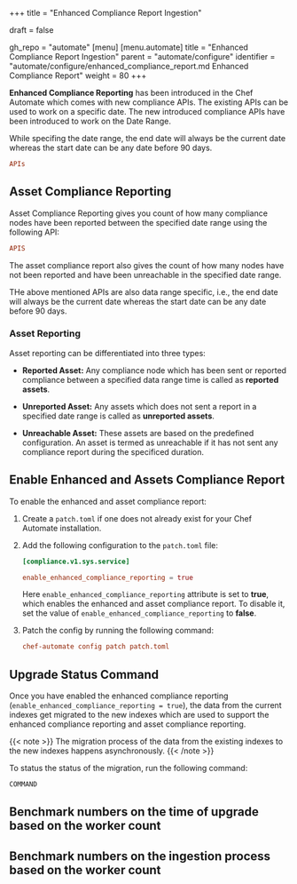 +++
title = "Enhanced Compliance Report Ingestion"

draft = false

gh_repo = "automate"
[menu]
  [menu.automate]
    title = "Enhanced Compliance Report Ingestion"
    parent = "automate/configure"
    identifier = "automate/configure/enhanced_compliance_report.md Enhanced Compliance Report"
    weight = 80
+++

**Enhanced Compliance Reporting** has been introduced in the Chef Automate which comes with new compliance APIs. The existing APIs can be used to work on a specific date. The new introduced compliance APIs have been introduced to work on the Date Range.

While specifing the date range, the end date will always be the current date whereas the start date can be any date before 90 days.

```toml
APIs
```

## Asset Compliance Reporting

Asset Compliance Reporting gives you count of how many compliance nodes have been reported between the specified date range using the following API:

```toml
APIS
```

The asset compliance report also gives the count of how many nodes have not been reported and have been unreachable in the specified date range.

THe above mentioned APIs are also data range specific, i.e., the end date will always be the current date whereas the start date can be any date before 90 days.

### Asset Reporting

Asset reporting can be differentiated into three types:

* **Reported Asset:** Any compliance node which has been sent or reported compliance between a specified data range time is called as **reported assets**.

* **Unreported Asset:** Any assets which does not sent a report in a specified date range is called as **unreported assets**.

* **Unreachable Asset:** These assets are based on the predefined configuration. An asset is termed as unreachable if it has not sent any compliance report during the specificed duration.

## Enable Enhanced and Assets Compliance Report

To enable the enhanced and asset compliance report:

1. Create a `patch.toml` if one does not already exist for your Chef Automate installation.

1. Add the following configuration to the `patch.toml` file:

    ```toml
    [compliance.v1.sys.service]

    enable_enhanced_compliance_reporting = true
    ```

    Here `enable_enhanced_compliance_reporting` attribute is set to **true**, which enables the enhanced and asset compliance report. To disable it, set the value of `enable_enhanced_compliance_reporting` to **false**.

1. Patch the config by running the following command:

    ```toml
    chef-automate config patch patch.toml
    ```

## Upgrade Status Command

Once you have enabled the enhanced compliance reporting (`enable_enhanced_compliance_reporting = true`), the data from the current indexes get migrated to the new indexes which are used to support the enhanced compliance reporting and asset compliance reporting.

{{< note >}} The migration process of the data from the existing indexes to the new indexes happens asynchronously. {{< /note >}}

To status the status of the migration, run the following command:

```sh
COMMAND
```

## Benchmark numbers on the time of upgrade based on the worker count



## Benchmark numbers on the ingestion process based on the worker count

